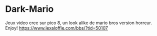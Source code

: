 # Dark-Mario
Jeux video cree sur pico 8, un look alike de mario bros version horreur. Enjoy!
https://www.lexaloffle.com/bbs/?tid=50107
